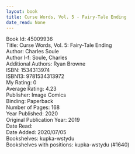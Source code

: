 ```yaml
---
layout: book
title: Curse Words, Vol. 5 - Fairy-Tale Ending
date_read: None
---
```


Book Id: 45009936<br />
Title: Curse Words, Vol. 5: Fairy-Tale Ending<br />
Author: Charles Soule<br />
Author l-f: Soule, Charles<br />
Additional Authors: Ryan Browne<br />
ISBN: 1534313974<br />
ISBN13: 9781534313972<br />
My Rating: 0<br />
Average Rating: 4.23<br />
Publisher: Image Comics<br />
Binding: Paperback<br />
Number of Pages: 168<br />
Year Published: 2020<br />
Original Publication Year: 2019<br />
Date Read: <br />
Date Added: 2020/07/05<br />
Bookshelves: kupka-wstydu<br />
Bookshelves with positions: kupka-wstydu (#1640)<br />

